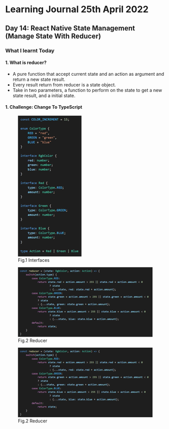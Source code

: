 <h1>Learning Journal 25th April 2022</h1>
<h2>Day 14: React Native State Management (Manage State With Reducer)</h2>
<h3>What I learnt Today</h3>
<h4>1. What is reducer?</h4>
<ul>
  <li>A pure function that accept current state and an action as argument and return a new state result.</li>
  <li>Every result return from reducer is a state object.</li>
  <li>Take in two parameters, a function to perform on the state to get a new state result, and a initial state.</li>
</ul>
<h4>1. Challenge: Change To TypeScript</h4>
<figure>
<img src="https://github.com/janson-gan/react-native-training/blob/main/images/Screenshot%202022-04-25%20233041.png" width="200"/>
  <figcaption>Fig.1 Interfaces</figcaption>
</figure>
<figure>
  <img src="https://github.com/janson-gan/react-native-training/blob/main/images/Screenshot%202022-04-25%20232543.png" width="500" />
  <figcaption>Fig.2 Reducer</figcaption>
</figure>
<figure>
  <img src="https://github.com/janson-gan/react-native-training/blob/main/images/Screenshot%202022-04-25%20232543.png" width="500" />
  <figcaption>Fig.2 Reducer</figcaption>
</figure>

